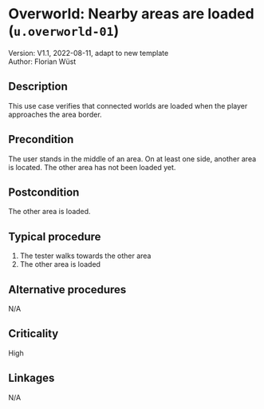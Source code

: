 # Overworld: Nearby areas are loaded (`u.overworld-01`)

Version: V1.1, 2022-08-11, adapt to new template \
Author: Florian Wüst

## Description

This use case verifies that connected worlds are loaded when the player approaches the area border.  

## Precondition

The user stands in the middle of an area. On at least one side, another area is located. The other area has not been loaded yet.

## Postcondition

The other area is loaded.

## Typical procedure

1. The tester walks towards the other area
2. The other area is loaded

## Alternative procedures

N/A

## Criticality

High

## Linkages

N/A
